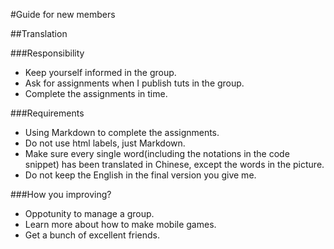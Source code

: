 #Guide for new members

##Translation 


###Responsibility

- Keep yourself informed in the group.
- Ask for assignments when I publish tuts in the group.
- Complete the assignments in time.

###Requirements

- Using Markdown to complete the assignments.
- Do not use html labels, just Markdown.
- Make sure every single word(including the notations in the code snippet) has been translated in Chinese, except the words in the picture. 
- Do not keep the English in the final version you give me.

###How you improving?

- Oppotunity to manage a group. 
- Learn more about how to make mobile games.
- Get a bunch of excellent friends.
